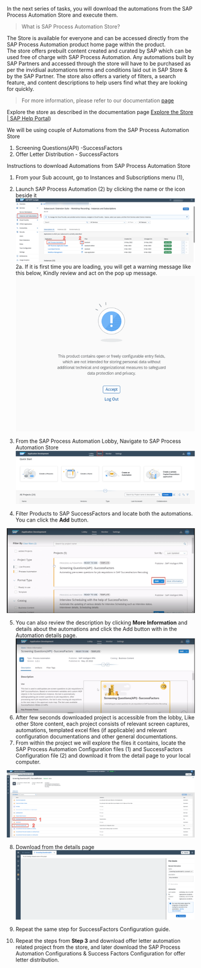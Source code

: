 In the next series of tasks, you will download the automations from the SAP Process Automation Store and execute them. 

>What is SAP Process Automation Store?
>
   The Store is available for everyone and can be accessed directly from the SAP Process Automation product home page within the product. The store offers prebuilt content created and curated by SAP which can be used free of charge with SAP Process Automation. Any automations built by SAP Partners and accessed through the store will have to be purchased as per the invidiual automations terms and conditions laid out in SAP Store & by the SAP Partner. The store also offers a variety of filters, a search feature, and content descriptions to help users find what they are looking for quickly.
>
> For more information, please refer to our documentation [page](https://help.sap.com/docs/PROCESS_AUTOMATION/527c579a1cba4f12b45326c8e890d102/8324854ae0ba400296ee384d35f95235.html?locale=en-US)

Explore the store as described in the documentation page [Explore the Store | SAP Help Portal](https://help.sap.com/docs/PROCESS_AUTOMATION/527c579a1cba4f12b45326c8e890d102/b38897b821874ebe98fb15fc7d4400e9.html?locale=en-US))

We will be using couple of Automations from the SAP Process Automation Store

1. Screening Questions(API) -SuccessFactors
2. Offer Letter Distribution - SuccessFactors

Instructions to download Automations from SAP Process Automation Store

1. From your Sub account, go to Instances and Subscriptions menu (1),
2. Launch SAP Process Automation (2) by clicking the name or the icon beside it
![Launch SAP Process Automation!](../99_Images/LaunchSPA.png)
2a. If it is first time you are loading, you will get a warning message like this below, Kindly review and act on the pop up message. 
![Privacy Warning Popup!](../99_Images/PrivacyWarning.png)

3. From the SAP Process Automation Lobby, Navigate to SAP Process Automation Store
![Navigate to Store !](../99_Images/Navigate2Store.png)
4. Filter Products to SAP SuccessFactors and locate both the automations. You can click the **Add** button. 

![Add Automation from Store!](../99_Images/AddAutomationFromtheStore.png)

5. You can also review the description by clicking **More Information**  and details about the automations and click the Add button with in the Automation details page.
![PreScreen Automation Details!](../99_Images/AddPreScreenAutomation2.png)
6. After few seconds downloaded project is accessible from the lobby, Like other Store content, each project consists of relevant screen captures, automations, templated excel files (if applicable) and relevant configuration documentations and other general documentations. 
7. From within the project we will explore the files it contains, locate the  SAP Process Automation Configuration files (1) and SuccessFactors Configuration file (2) and download it from the detail page to your local computer.

![Review Automation Content!](../99_Images/ReviewFileContents.png)

8. Download from the details page
![Download Documentation!](../99_Images/DownloadFile.png)

9. Repeat the same step for SuccessFactors Configuration guide.
10. Repeat the steps from **Step 3** and download offer letter automation related project from the store, and later download the SAP Process Automation Configurations & Success Factors Configuration for offer letter distribution.